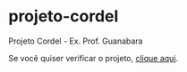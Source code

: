 # projeto-cordel
 Projeto Cordel - Ex. Prof. Guanabara


Se você quiser verificar o projeto, <a href="https://euukc.github.io/projeto-cordel/" target="_blank">clique aqui</a>.